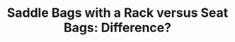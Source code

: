 ---
layout: community
category: community
title: "Saddle Bags with a Rack versus Seat Bags: Difference?"
description: "Is there a benefit to having a rear rack with saddle bags over one of those seat packs (sorry, I don't know what the term is, but the bags that hang off the rear. Panniers (the saddle bags) have more volume for about the same cost as a seat bag (the bags that hand off the saddle). Panniers are also easier to pack and more useful. It’s easier to pack and organize panniers because of their shape. "
isTopLevel: false
isSingleLevel: false
isArticle: false
datePublished: 2022-06-18 08:21:00 +0300
dateModified: 2022-06-18 08:21:00 +0300
published: false
---